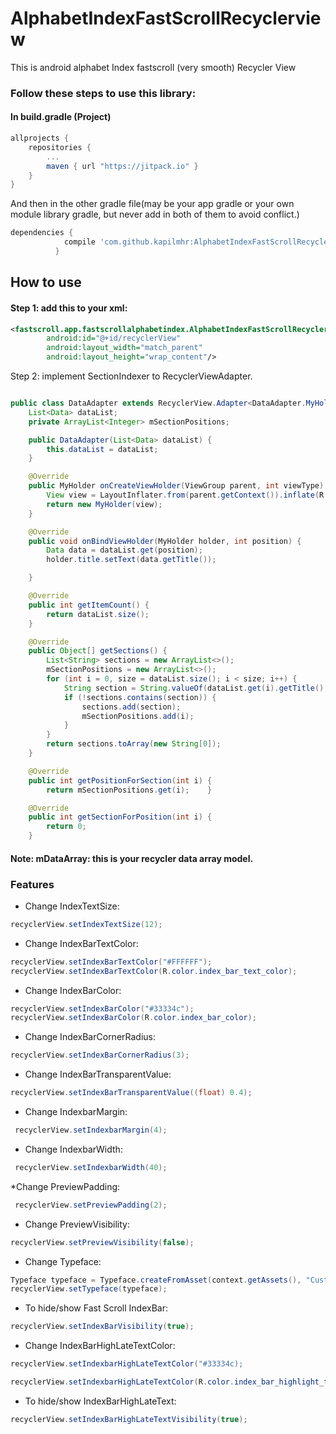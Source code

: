 # AlphabetIndexFastScrollRecyclerview
This is android alphabet Index fastscroll (very smooth) Recycler View



### Follow these steps to use this library:
#### In build.gradle (Project)

``` gradle
allprojects {
    repositories {
        ...
        maven { url "https://jitpack.io" }
    }
}
``` 

And then in the other gradle file(may be your app gradle or your own module library gradle, but never add in both of them to avoid conflict.)

``` gradle
dependencies {
	        compile 'com.github.kapilmhr:AlphabetIndexFastScrollRecyclerview:1.0.0'
          }
```


## How to use

#### Step 1: add this to your xml:
``` xml
<fastscroll.app.fastscrollalphabetindex.AlphabetIndexFastScrollRecyclerView
        android:id="@+id/recyclerView"
        android:layout_width="match_parent"
        android:layout_height="wrap_content"/>
```

    
Step 2: implement SectionIndexer to RecyclerViewAdapter.
``` java

public class DataAdapter extends RecyclerView.Adapter<DataAdapter.MyHolder> implements SectionIndexer,Comparable{
    List<Data> dataList;
    private ArrayList<Integer> mSectionPositions;

    public DataAdapter(List<Data> dataList) {
        this.dataList = dataList;
    }

    @Override
    public MyHolder onCreateViewHolder(ViewGroup parent, int viewType) {
        View view = LayoutInflater.from(parent.getContext()).inflate(R.layout.list_item,null);
        return new MyHolder(view);
    }

    @Override
    public void onBindViewHolder(MyHolder holder, int position) {
        Data data = dataList.get(position);
        holder.title.setText(data.getTitle());

    }

    @Override
    public int getItemCount() {
        return dataList.size();
    }

    @Override
    public Object[] getSections() {
        List<String> sections = new ArrayList<>();
        mSectionPositions = new ArrayList<>();
        for (int i = 0, size = dataList.size(); i < size; i++) {
            String section = String.valueOf(dataList.get(i).getTitle().charAt(0)).toUpperCase();
            if (!sections.contains(section)) {
                sections.add(section);
                mSectionPositions.add(i);
            }
        }
        return sections.toArray(new String[0]);
    }

    @Override
    public int getPositionForSection(int i) {
        return mSectionPositions.get(i);    }

    @Override
    public int getSectionForPosition(int i) {
        return 0;
    }

```
#### Note: mDataArray: this is your recycler data array model.

### Features

* Change IndexTextSize:
``` java
recyclerView.setIndexTextSize(12);
```

* Change IndexBarTextColor:
 ``` java
 recyclerView.setIndexBarTextColor("#FFFFFF");
 recyclerView.setIndexBarTextColor(R.color.index_bar_text_color);

```

* Change IndexBarColor:
 ``` java
 recyclerView.setIndexBarColor("#33334c");
 recyclerView.setIndexBarColor(R.color.index_bar_color);
 ```
 
* Change IndexBarCornerRadius:
 ``` java
 recyclerView.setIndexBarCornerRadius(3);
 ```
* Change IndexBarTransparentValue:
``` java
recyclerView.setIndexBarTransparentValue((float) 0.4);
```

* Change IndexbarMargin:
``` java
 recyclerView.setIndexbarMargin(4);
 ```
* Change IndexbarWidth:
``` java
 recyclerView.setIndexbarWidth(40);
 ```
 
*Change PreviewPadding:
``` java
 recyclerView.setPreviewPadding(2);
 ```
* Change PreviewVisibility:
 ``` java
 recyclerView.setPreviewVisibility(false);
 ```
* Change Typeface:
 ``` java
 Typeface typeface = Typeface.createFromAsset(context.getAssets(), "Custom-Font.ttf");
 recyclerView.setTypeface(typeface);
 ```
* To hide/show Fast Scroll IndexBar:
``` java
recyclerView.setIndexBarVisibility(true);
```

* Change IndexBarHighLateTextColor:
``` java
recyclerView.setIndexbarHighLateTextColor("#33334c);

recyclerView.setIndexbarHighLateTextColor(R.color.index_bar_highlight_text_color);
```

* To hide/show IndexBarHighLateText:
``` java
recyclerView.setIndexBarHighLateTextVisibility(true);
```


